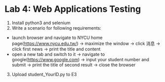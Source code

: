 # Lab 4: Web Applications Testing
1. Install python3 and selenium
2. Write a scenario for following requirements:
  - launch browser and navigate to NYCU home page(https://www.nycu.edu.tw/)  → maximize the window → click 消息 → click first news → print the title and content 
  - open a new tab and switch to it → navigate to google(https://www.google.com) → input your student number and submit → print the title of second result → close the browser 
3. Upload student_YourID.py to E3  